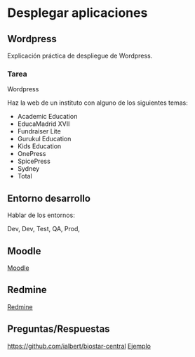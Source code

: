 # Desplegar aplicaciones

## Wordpress

Explicación práctica de despliegue de Wordpress.

### Tarea

Wordpress

Haz la web de un instituto con alguno de los siguientes temas:

- Academic Education
- EducaMadrid XVII
- Fundraiser Lite
- Gurukul Education
- Kids Education
- OnePress
- SpicePress
- Sydney
- Total


## Entorno desarrollo

Hablar de los entornos:

Dev, Dev, Test, QA, Prod,

## Moodle

[Moodle](https://moodle.org/?lang=es)

## Redmine

[Redmine](https://www.redmine.org/)

## Preguntas/Respuestas

https://github.com/ialbert/biostar-central
[Ejemplo](https://www.biostars.org/)